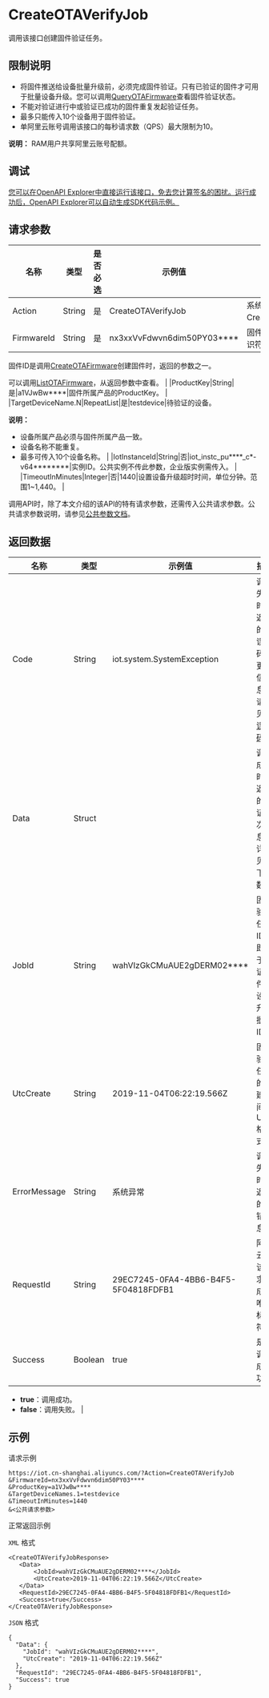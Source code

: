 # CreateOTAVerifyJob

调用该接口创建固件验证任务。

## 限制说明

-   将固件推送给设备批量升级前，必须完成固件验证。只有已验证的固件才可用于批量设备升级。您可以调用[QueryOTAFirmware](~~147461~~)查看固件验证状态。
-   不能对验证进行中或验证已成功的固件重复发起验证任务。
-   最多只能传入10个设备用于固件验证。
-   单阿里云账号调用该接口的每秒请求数（QPS）最大限制为10。

**说明：** RAM用户共享阿里云账号配额。


## 调试

[您可以在OpenAPI Explorer中直接运行该接口，免去您计算签名的困扰。运行成功后，OpenAPI Explorer可以自动生成SDK代码示例。](https://api.aliyun.com/#product=Iot&api=CreateOTAVerifyJob&type=RPC&version=2018-01-20)

## 请求参数

|名称|类型|是否必选|示例值|描述|
|--|--|----|---|--|
|Action|String|是|CreateOTAVerifyJob|系统规定参数。取值：CreateOTAVerifyJob。 |
|FirmwareId|String|是|nx3xxVvFdwvn6dim50PY03\*\*\*\*|固件ID，固件的唯一标识符。

 固件ID是调用[CreateOTAFirmware](~~147311~~)创建固件时，返回的参数之一。

 可以调用[ListOTAFirmware](~~147450~~)，从返回参数中查看。 |
|ProductKey|String|是|a1VJwBw\*\*\*\*|固件所属产品的ProductKey。 |
|TargetDeviceName.N|RepeatList|是|testdevice|待验证的设备。

 **说明：**

-   设备所属产品必须与固件所属产品一致。
-   设备名称不能重复。
-   最多可传入10个设备名称。 |
|IotInstanceId|String|否|iot\_instc\_pu\*\*\*\*\_c\*-v64\*\*\*\*\*\*\*\*|实例ID。公共实例不传此参数，企业版实例需传入。 |
|TimeoutInMinutes|Integer|否|1440|设置设备升级超时时间，单位分钟。范围1~1,440。 |

调用API时，除了本文介绍的该API的特有请求参数，还需传入公共请求参数。公共请求参数说明，请参见[公共参数文档](~~30561~~)。

## 返回数据

|名称|类型|示例值|描述|
|--|--|---|--|
|Code|String|iot.system.SystemException|调用失败时，返回的错误码。更多信息，请参见[错误码](~~87387~~)。 |
|Data|Struct| |调用成功时，返回的验证批次信息。详情见以下参数。 |
|JobId|String|wahVIzGkCMuAUE2gDERM02\*\*\*\*|固件验证任务ID，即用于验证固件的设备升级批次ID。 |
|UtcCreate|String|2019-11-04T06:22:19.566Z|固件验证任务的创建时间，UTC格式。 |
|ErrorMessage|String|系统异常|调用失败时，返回的出错信息。 |
|RequestId|String|29EC7245-0FA4-4BB6-B4F5-5F04818FDFB1|阿里云为该请求生成的唯一标识符。 |
|Success|Boolean|true|是否调用成功。

 -   **true**：调用成功。
-   **false**：调用失败。 |

## 示例

请求示例

```
https://iot.cn-shanghai.aliyuncs.com/?Action=CreateOTAVerifyJob
&FirmwareId=nx3xxVvFdwvn6dim50PY03****
&ProductKey=a1VJwBw****
&TargetDeviceNames.1=testdevice
&TimeoutInMinutes=1440
&<公共请求参数>
```

正常返回示例

`XML` 格式

```
<CreateOTAVerifyJobResponse>
   <Data>
       <JobId>wahVIzGkCMuAUE2gDERM02****</JobId>
       <UtcCreate>2019-11-04T06:22:19.566Z</UtcCreate>
   </Data>
   <RequestId>29EC7245-0FA4-4BB6-B4F5-5F04818FDFB1</RequestId>
   <Success>true</Success>
</CreateOTAVerifyJobResponse>
```

`JSON` 格式

```
{
  "Data": {
    "JobId": "wahVIzGkCMuAUE2gDERM02****",
    "UtcCreate": "2019-11-04T06:22:19.566Z"
  },
  "RequestId": "29EC7245-0FA4-4BB6-B4F5-5F04818FDFB1",
  "Success": true
}
```

